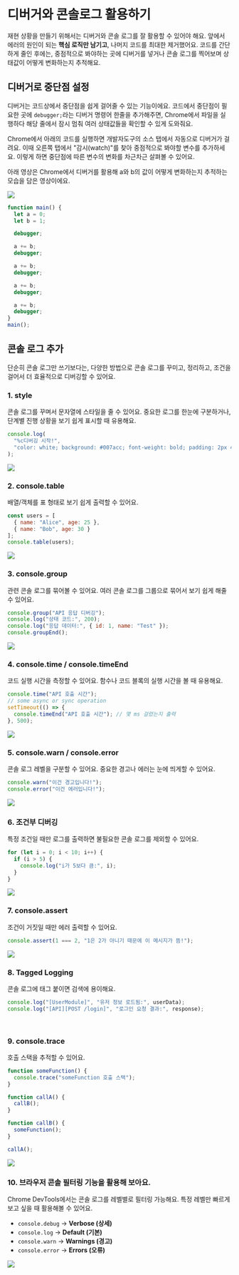 # 디버거와 콘솔로그 활용하기

재현 상황을 만들기 위해서는 디버거와 콘솔 로그를 잘 활용할 수 있어야 해요. 앞에서 에러의 원인이 되는 **핵심 로직만 남기고**, 나머지 코드를 최대한 제거했어요. 코드를 간단하게 줄인 후에는, 중점적으로 봐야하는 곳에 디버거를 넣거나 콘솔 로그를 찍어보며 상태값이 어떻게 변화하는지 추적해요.

## 디버거로 중단점 설정

디버거는 코드상에서 중단점을 쉽게 걸어줄 수 있는 기능이에요. 코드에서 중단점이 필요한 곳에 `debugger;`라는 디버거 명령어 한줄을 추가해주면, Chrome에서 파일을 실행하다 해당 줄에서 잠시 멈춰 여러 상태값들을 확인할 수 있게 도와줘요.

Chrome에서 아래의 코드를 실행하면 개발자도구의 소스 탭에서 자동으로 디버거가 걸려요. 이때 오른쪽 탭에서 "감시(watch)"를 찾아 중점적으로 봐야할 변수를 추가하세요. 이렇게 하면 중단점에 따른 변수의 변화를 차근차근 살펴볼 수 있어요.

아래 영상은 Chrome에서 디버거를 활용해 a와 b의 값이 어떻게 변화하는지 추적하는 모습을 담은 영상이에요. 

![](../../images/reproduce/chrome-debugger.gif)

```js 5,8,11,14,17
function main() {
  let a = 0;
  let b = 1;

  debugger;

  a += b;
  debugger;

  a += b;
  debugger;

  a += b;
  debugger;

  a += b;
  debugger;
}
main();
```

## 콘솔 로그 추가

단순히 콘솔 로그만 쓰기보다는, 다양한 방법으로 콘솔 로그를 꾸미고, 정리하고, 조건을 걸어서 더 효율적으로 디버깅할 수 있어요.

### 1. style

콘솔 로그를 꾸며서 문자열에 스타일을 줄 수 있어요. 중요한 로그를 한눈에 구분하거나, 단계별 진행 상황을 보기 쉽게 표시할 때 유용해요.

```js
console.log(
  "%c디버깅 시작!",
  "color: white; background: #007acc; font-weight: bold; padding: 2px 4px; border-radius: 4px;"
);
```

![](../../images/reproduce/console/1.png)
<br>

### 2. console.table

배열/객체를 표 형태로 보기 쉽게 출력할 수 있어요.

```js
const users = [
  { name: "Alice", age: 25 },
  { name: "Bob", age: 30 }
];
console.table(users);
```

![](../../images/reproduce/console/2.png)
<br>

### 3. console.group

관련 콘솔 로그를 묶어볼 수 있어요. 여러 콘솔 로그를 그룹으로 묶어서 보기 쉽게 해줄 수 있어요.

```js
console.group("API 응답 디버깅");
console.log("상태 코드:", 200);
console.log("응답 데이터:", { id: 1, name: "Test" });
console.groupEnd();
```

![](../../images/reproduce/console/3.png)
<br>

### 4. console.time / console.timeEnd

코드 실행 시간을 측정할 수 있어요. 함수나 코드 블록의 실행 시간을 볼 때 유용해요.

```js
console.time("API 호출 시간");
// some async or sync operation
setTimeout(() => {
  console.timeEnd("API 호출 시간"); // 몇 ms 걸렸는지 출력
}, 500);
```

![](../../images/reproduce/console/4.png)
<br>

### 5. console.warn / console.error

콘솔 로그 레벨을 구분할 수 있어요. 중요한 경고나 에러는 눈에 띄게할 수 있어요.

```js
console.warn("이건 경고입니다!");
console.error("이건 에러입니다!");
```

![](../../images/reproduce/console/5.png)
<br>

### 6. 조건부 디버깅

특정 조건일 때만 로그를 출력하면 불필요한 콘솔 로그를 제외할 수 있어요.

```js
for (let i = 0; i < 10; i++) {
  if (i > 5) {
    console.log("i가 5보다 큼:", i);
  }
}
```

![](../../images/reproduce/console/6.png)
<br>

### 7. console.assert

조건이 거짓일 때만 에러 출력할 수 있어요.

```js
console.assert(1 === 2, "1은 2가 아니기 때문에 이 메시지가 뜸!");
```

![](../../images/reproduce/console/7.png)
<br>

### 8. Tagged Logging

콘솔 로그에 태그 붙이면 검색에 용이해요.

```js
console.log("[UserModule]", "유저 정보 로드됨:", userData);
console.log("[API][POST /login]", "로그인 요청 결과:", response);
```

<br>

### 9. console.trace

호출 스택을 추적할 수 있어요.

```js
function someFunction() {
  console.trace("someFunction 호출 스택");
}

function callA() {
  callB();
}

function callB() {
  someFunction();
}

callA();
```

![](../../images/reproduce/console/9.png)
<br>

### 10. 브라우저 콘솔 필터링 기능을 활용해 보아요.

Chrome DevTools에서는 콘솔 로그를 레벨별로 필터링 가능해요. 특정 레벨만 빠르게 보고 싶을 때 활용해볼 수 있어요.

- `console.debug` → **Verbose (상세)**
- `console.log` → **Default (기본)**
- `console.warn` → **Warnings (경고)**
- `console.error` → **Errors (오류)**

![](../../images/reproduce/console/10.png)
